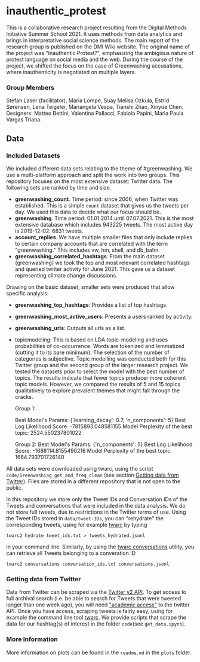 # inauthentic_protest
This is a collaborative research project resulting from the Digital Methods Initiative Summer School 2021. It uses methods from data analytics and brings in interpretative social science methods. The main report of the research group is published on the DMI Wiki website. The original name of the project was "Inauthentic Protest?", emphasizing the ambigious nature of protest language on social media and the web. During the course of the project, we shifted the focus on the case of Greenwashing accusations, where inauthenticity is negotiated on multiple layers.

### Group Members

Stefan Laser (facilitator), Maria Lompe, Suay Melisa Ozkula, Estrid Sørensen, Lena Teigeler, Mariangela Vespa, Tianshi Zhao, Xinyue Chen. Designers: Matteo Bettini, Valentina Pallacci, Fabiola Papini, Marìa Paula Vargas Triana.

## Data  

### Included Datasets

We included different data sets relating to the theme of #greenwashing. We use a multi-platform approach and split the work into two groups. This repository focuses on the most extensive dataset: Twitter data. The following sets are ranked by time and size.

- **greenwashing_count**. Time period: since 2006, when Twitter was established. This is a simple ```count``` dataset that gives us the tweets per day. We used this data to decide what our focus should be.
- **greenwashing**.  Time period: 01.01.2014 until 07.07.2021. This is the most extensive database which includes 943225 tweets. The most active day is 2019-12-02: 6831 tweets.
- **account_replies**. We have multiple smaller files that only include replies to certain company accounts that are correlated with the term "greenwashing." This includes vw, hm, shell, and db_bahn.
- **greenwashing_correlated_hashtags**. From the main dataset (greenwashing) we took the top and most relevant correlated hashtags and queried twitter activity for June 2021. This gave us a dataset representing climate change discussions.

Drawing on the basic dataset, smaller sets were produced that allow specific analysis:

- **greenwashing_top_hashtags**:  Provides a list of top hashtags.

- **greenwashing_most_active_users**: Presents a users ranked by activity.

- **greenwashing_urls**: Outputs all urls as a list.

- topicmodeling: This is based on LDA topic-modeling and uses probabilities of co-occurrence. Words are tokenized and lemmatized (cutting it to its bare minimum). The selection of the number of categories is subjective. Topic modelling was conducted both for this Twitter group and the second group of the larger research project. We tested the datasets prior to select the model with the best number of topics. The results indicate that fewer topics producer more coherent topic models. However, we compared the results of 5 and 15 topics qualitatively to explore prevalent themes that might fall through the cracks.

  Group 1:

  Best Model's Params: {'learning_decay': 0.7, 'n_components': 5}
  Best Log Likelihood Score: -7815893.048581155
  Model Perplexity of the best topic: 2524.550237801022

  Group 2:
  Best Model's Params: {'n_components': 5}
  Best Log Likelihood Score: -1688114.8155490216
  Model Perplexity of the best topic: 1664.793701726140

All data sets were downloaded using twarc, using the script ```code/Greenwashing_get_and_freq_clean``` (see section [Getting data from Twitter](#getting-data-from-twitter)). Files are stored in a different repository that is not open to the public.

In this repository we store only the Tweet IDs and Conversation IDs of the Tweets and conversations that were included in the data analysis. We do not store full tweets, due to restrictions in the Twitter terms of use. Using the Tweet IDs stored in ```data/tweet-IDs```, you can "rehydrate" the corresponding tweets, using for example [twarc](https://scholarslab.github.io/learn-twarc/06-twarc-command-basics#rehydrate-a-dataset) by typing  

```twarc2 hydrate tweet_ids.txt > tweets_hydrated.jsonl```  

in your command line. Similarly, by using the [twarc conversations](https://twarc-project.readthedocs.io/en/latest/twarc2/#conversations) utility, you can retrieve all Tweets belonging to a converation ID  

```twarc2 conversations conversation_ids.txt conversations.jsonl```

### Getting data from Twitter

Data from Twitter can be scraped via the [Twitter v2 API](https://developer.twitter.com/en/docs/twitter-api/early-access). To get access to full archival search (i.e. be able to search for Tweets that were tweeted longer than one week ago), you will need ["academic access"](https://developer.twitter.com/en/products/twitter-api/academic-research) to the twitter API. Once you have access, scraping tweets is fairly easy, using for example the command line tool [twarc](https://twarc-project.readthedocs.io/en/latest/twarc2/#conversations). We provide scripts that scrape the data for our hashtag(s) of interest in the folder ```code```(see ```get_data.ipynb```). 

### More Information

More information on plots can be found in the ```readme.md``` in the ```plots``` folder. 

